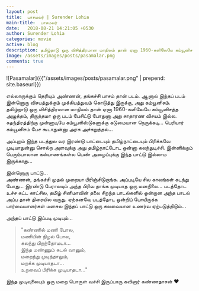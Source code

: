 ```yaml
---
layout: post
title:  பாசமலர் | Surender Lohia
main-title:  பாசமலர்
date:   2018-08-21 14:21:05 +0530
author: Surender Lohia
categories: movie
active: blog
description: தமிழ்நாடு ஒரு விசித்திரமான மாநிலம் தான் ஏனா 1960-களிலேயே கம்யூனிசத்த அழுத்தம், திருத்தமா ஒரு படம் பேசிட்டு போதுனா அது சாதாரண விசயம் இல்ல.
image: /assets/images/posts/pasamalar.png
comments: true
---
```


![Pasamalar]({{"/assets/images/posts/pasamalar.png" | prepend: site.baseurl}})

<p class="post-section"> 
  எல்லாருக்கும் தெரியும் அண்ணன், தங்கச்சி பாசம் தான் படம். ஆனால் இந்தப் படம் இன்னொரு விசயத்துக்கும் முக்கியத்துவம் கொடுத்து இருக்கு, அது கம்யூனிசம். தமிழ்நாடு ஒரு விசித்திரமான மாநிலம் தான் ஏனா 1960-களிலேயே கம்யூனிசத்த அழுத்தம், திருத்தமா ஒரு படம் பேசிட்டு போதுனா அது சாதாரண விசயம் இல்ல. சுதந்திரத்திற்கு முன்னாடியே கம்யூனிஸ்டுகளுக்கு கடுமையான நெருக்கடி... பெரியார் கம்யூனிசம் பேச கூடாதுன்னு அரசு அச்சுறுத்தல்...
</p>
<p class="post-section"> 
  அப்புறம் இந்த படத்துல வர இரண்டு பாட்டையும் தமிழ்நாட்டையும் பிரிக்கவே முடியாதுன்னு சொல்ற அளவுக்கு அது தமிழ்நாட்டோட ஒன்னா கலந்துடிச்சி. இன்னிக்கும் பெரும்பாலான கல்யாணங்கள்ல பெண் அழைப்புக்கு இந்த பாட்டு இல்லாம இருக்காது...
</p>
<p class="post-section"> 
  இன்னொரு பாட்டு... <br>
  அண்ணன், தங்கச்சி முதல் முறையா பிரிஞ்சிடுறாங்க. அப்படியே சில காலங்கள் கடந்து போது... இரண்டு பேராலயும் அந்த பிரிவ தாங்க முடியாத ஒரு மனநிலை... படத்தோட உச்ச கட்ட காட்சில, தமிழ் சினிமாவின் தலை சிறந்த பாடல்களில் ஒன்றான அந்த பாடல் அப்ப தான் திரையில வருது. ஏற்கனவே படத்தோட ஒன்றிப் போயிருக்க பார்வையாளர்கள் மனசுல இந்தப் பாட்டு ஒரு கலவையான உணர்வ ஏற்படுத்திடும்...
</p>
<p> 
  அந்தப் பாட்டு இப்படி முடியும்...
<p>
<blockquote>
  <p>
    "கண்ணில் மணி போல, <br>
    மணியின் நிழல் போல, <br>
    கலந்து பிறந்தோமடா... <br>
    இந்த மண்ணும் கடல் வானும், <br>
    மறைந்து முடிந்தாலும், <br>
    மறக்க முடியாதடா... <br>
    உறவைப் பிரிக்க முடியாதடா..." 
  </p>
</blockquote>
<p class="post-section"> 
  இந்த முடிவுலையும் ஒரு மறை பொருள் வச்சி இருப்பாரு கவிஞர் கண்ணதாசன் <span class="love">♥</span>
</p>



